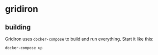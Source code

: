 # gridiron

## building

Gridiron uses `docker-compose` to build and run everything. Start it like this:

```
docker-compose up
```
